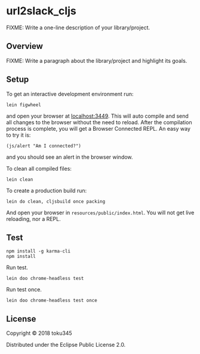 # url2slack_cljs

FIXME: Write a one-line description of your library/project.

## Overview

FIXME: Write a paragraph about the library/project and highlight its goals.

## Setup

To get an interactive development environment run:

    lein figwheel

and open your browser at [localhost:3449](http://localhost:3449/).
This will auto compile and send all changes to the browser without the
need to reload. After the compilation process is complete, you will
get a Browser Connected REPL. An easy way to try it is:

    (js/alert "Am I connected?")

and you should see an alert in the browser window.

To clean all compiled files:

    lein clean

To create a production build run:

    lein do clean, cljsbuild once packing

And open your browser in `resources/public/index.html`. You will not
get live reloading, nor a REPL.

## Test

    npm install -g karma-cli
    npm install

Run test.

    lein doo chrome-headless test

Run test once.

    lein doo chrome-headless test once

## License

Copyright © 2018 toku345

Distributed under the Eclipse Public License 2.0.

